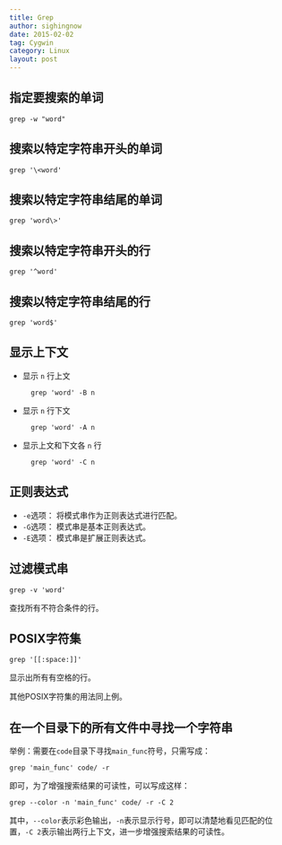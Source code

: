 ```yaml
---
title: Grep
author: sighingnow
date: 2015-02-02
tag: Cygwin
category: Linux
layout: post
---
```


指定要搜索的单词
----------------

    grep -w "word"

搜索以特定字符串开头的单词
--------------------------

    grep '\<word'

搜索以特定字符串结尾的单词
--------------------------

    grep 'word\>'

搜索以特定字符串开头的行
------------------------

<!--more-->

    grep '^word'

搜索以特定字符串结尾的行
------------------------

    grep 'word$'

显示上下文
----------

+ 显示 `n` 行上文
    
        grep 'word' -B n

+ 显示 `n` 行下文

        grep 'word' -A n

+ 显示上文和下文各 `n` 行

        grep 'word' -C n

正则表达式
----------

+ `-e`选项： 将模式串作为正则表达式进行匹配。
+ `-G`选项： 模式串是基本正则表达式。
+ `-E`选项： 模式串是扩展正则表达式。

过滤模式串
----------

    grep -v 'word'

查找所有不符合条件的行。

POSIX字符集
-----------

    grep '[[:space:]]' 

显示出所有有空格的行。

其他POSIX字符集的用法同上例。

在一个目录下的所有文件中寻找一个字符串
---------------------------------------

举例：需要在`code`目录下寻找`main_func`符号，只需写成：

    grep 'main_func' code/ -r

即可，为了增强搜索结果的可读性，可以写成这样：

    grep --color -n 'main_func' code/ -r -C 2

其中，`--color`表示彩色输出，`-n`表示显示行号，即可以清楚地看见匹配的位置，`-C 2`表示输出两行上下文，进一步增强搜索结果的可读性。





